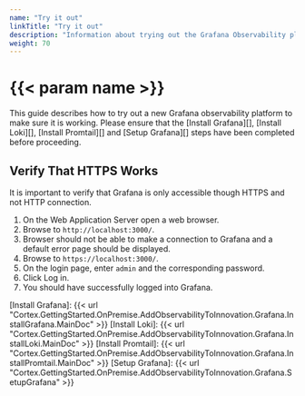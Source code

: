 ```yaml
---
name: "Try it out"
linkTitle: "Try it out"
description: "Information about trying out the Grafana Observability platform for the first time."
weight: 70
---
```


# {{< param name >}}

This guide describes how to try out a new Grafana observability platform to make sure it is working. Please ensure that the [Install Grafana][], [Install Loki][], [Install Promtail][] and [Setup Grafana][] steps have been completed before proceeding.

## Verify That HTTPS Works

It is important to verify that Grafana is only accessible though HTTPS and not HTTP connection.

1. On the Web Application Server open a web browser.
1. Browse to `http://localhost:3000/`.
1. Browser should not be able to make a connection to Grafana and a default error page should be displayed.
1. Browse to `https://localhost:3000/`.
1. On the login page, enter `admin` and the corresponding password.
1. Click Log in.
1. You should have successfully logged into Grafana.

[Install Grafana]: {{< url "Cortex.GettingStarted.OnPremise.AddObservabilityToInnovation.Grafana.InstallGrafana.MainDoc" >}}
[Install Loki]: {{< url "Cortex.GettingStarted.OnPremise.AddObservabilityToInnovation.Grafana.InstallLoki.MainDoc" >}}
[Install Promtail]: {{< url "Cortex.GettingStarted.OnPremise.AddObservabilityToInnovation.Grafana.InstallPromtail.MainDoc" >}}
[Setup Grafana]: {{< url "Cortex.GettingStarted.OnPremise.AddObservabilityToInnovation.Grafana.SetupGrafana" >}}
